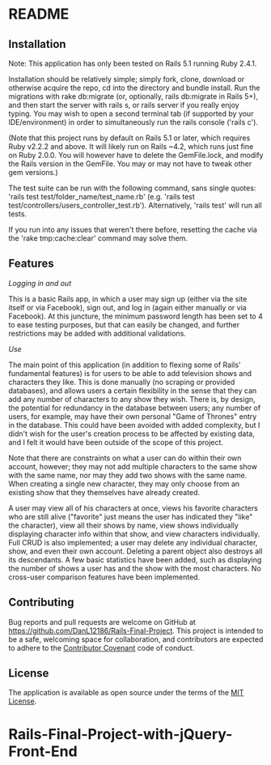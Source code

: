 # README

## Installation

  Note: This application has only been tested on Rails 5.1 running Ruby 2.4.1.

  Installation should be relatively simple; simply fork, clone, download or otherwise acquire the repo, cd into the directory and bundle install. Run the migrations with rake db:migrate (or, optionally, rails db:migrate in Rails 5+), and then start the server with rails s, or rails server if you really enjoy typing. You may wish to open a second terminal tab (if supported by your IDE/environment) in order to simultaneously run the rails console ('rails c').

  (Note that this project runs by default on Rails 5.1 or later, which requires Ruby v2.2.2 and above. It will likely run on Rails ~4.2, which runs just fine on Ruby 2.0.0. You will however have to delete the GemFile.lock, and modify the Rails version in the GemFile. You may or may not have to tweak other gem versions.)

  The test suite can be run with the following command, sans single quotes: 'rails test test/folder_name/test_name.rb' (e.g. 'rails test test/controllers/users_controller_test.rb'). Alternatively, 'rails test' will run all tests.

  If you run into any issues that weren't there before, resetting the cache via the 'rake tmp:cache:clear' command may solve them.

## Features

  *Logging in and out*

  This is a basic Rails app, in which a user may sign up (either via the site itself or via Facebook), sign out, and log in (again either manually or via Facebook). At this juncture, the minimum password length has been set to 4 to ease testing purposes, but that can easily be changed, and further restrictions may be added with additional validations.

  *Use*

  The main point of this application (in addition to flexing some of Rails' fundamental features) is for users to be able to add television shows and characters they like. This is done manually (no scraping or provided databases), and allows users a certain flexibility in the sense that they can add any number of characters to any show they wish. There is, by design, the potential for redundancy in the database between users; any number of users, for example, may have their own personal "Game of Thrones" entry in the database. This could have been avoided with added complexity, but I didn't wish for the user's creation process to be affected by existing data, and I felt it would have been outside of the scope of this project.

  Note that there are constraints on what a user can do within their own account, however; they may not add multiple characters to the same show with the same name, nor may they add two shows with the same name. When creating a single new character, they may only choose from an existing show that they themselves have already created.

  A user may view all of his characters at once, views his favorite characters who are still alive ("favorite" just means the user has indicated they "like" the character), view all their shows by name, view shows individually displaying character info within that show, and view characters individually. Full CRUD is also implemented; a user may delete any individual character, show, and even their own account. Deleting a parent object also destroys all its descendants. A few basic statistics have been added, such as displaying the number of shows a user has and the show with the most characters. No cross-user comparison features have been implemented.

## Contributing

  Bug reports and pull requests are welcome on GitHub at https://github.com/DanL12186/Rails-Final-Project. This project is intended to be a safe, welcoming space for collaboration, and contributors are expected to adhere to the [Contributor Covenant](http://contributor-covenant.org) code of conduct.

## License

  The application is available as open source under the terms of the [MIT License](http://opensource.org/licenses/MIT).
# Rails-Final-Project-with-jQuery-Front-End
